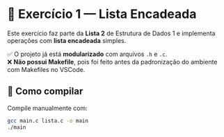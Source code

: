 # 📁 Exercício 1 — Lista Encadeada

Este exercício faz parte da **Lista 2** de Estrutura de Dados 1 e implementa operações com **lista encadeada** simples.

✅ O projeto já está **modularizado** com arquivos `.h` e `.c`.  
❌ **Não possui Makefile**, pois foi feito antes da padronização do ambiente com Makefiles no VSCode.

## 🔧 Como compilar

Compile manualmente com:

```bash
gcc main.c lista.c -o main
./main
